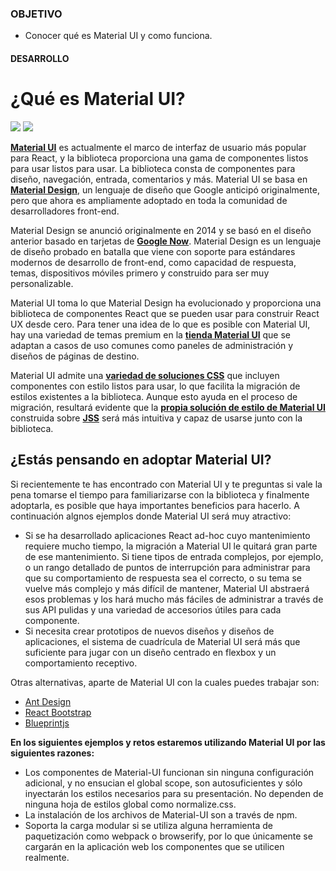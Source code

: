 ### OBJETIVO
- Conocer qué es Material UI y como funciona.

#### DESARROLLO

# ¿Qué es Material UI?

![](https://miro.medium.com/max/480/1*7LOWVelUHYS1iqeX34Whzg.png)
![](https://s3.amazonaws.com/creativetim_bucket/products/80/original/opt_mdp_react_thumbnail.jpg?1522160852)

[**Material UI**](https://material-ui.com/) es actualmente el marco de interfaz de usuario más popular para React, y la biblioteca proporciona una gama de componentes listos para usar listos para usar. La biblioteca consta de componentes para diseño, navegación, entrada, comentarios y más. Material UI se basa en [**Material Design**](https://material.io/design/), un lenguaje de diseño que Google anticipó originalmente, pero que ahora es ampliamente adoptado en toda la comunidad de desarrolladores front-end.

Material Design se anunció originalmente en 2014 y se basó en el diseño anterior basado en tarjetas de [**Google Now**](https://en.wikipedia.org/wiki/Google_Now). Material Design es un lenguaje de diseño probado en batalla que viene con soporte para estándares modernos de desarrollo de front-end, como capacidad de respuesta, temas, dispositivos móviles primero y construido para ser muy personalizable.

Material UI toma lo que Material Design ha evolucionado y proporciona una biblioteca de componentes React que se pueden usar para construir React UX desde cero. Para tener una idea de lo que es posible con Material UI, hay una variedad de temas premium en la [**tienda Material UI**](https://material-ui.com/store/) que se adaptan a casos de uso comunes como paneles de administración y diseños de páginas de destino.

Material UI admite una [**variedad de soluciones CSS**](https://material-ui.com/guides/interoperability/) que incluyen componentes con estilo listos para usar, lo que facilita la migración de estilos existentes a la biblioteca. Aunque esto ayuda en el proceso de migración, resultará evidente que la [**propia solución de estilo de Material UI**](https://material-ui.com/styles/basics/#why-use-material-uis-styling-solution) construida sobre [**JSS**](https://github.com/cssinjs/jss) será más intuitiva y capaz de usarse junto con la biblioteca.

## ¿Estás pensando en adoptar Material UI?

Si recientemente te has encontrado con Material UI y te preguntas si vale la pena tomarse el tiempo para familiarizarse con la biblioteca y finalmente adoptarla, es posible que haya importantes beneficios para hacerlo. A continuación algnos ejemplos donde Material UI será muy atractivo:

+ Si se ha desarrollado aplicaciones React ad-hoc cuyo mantenimiento requiere mucho tiempo, la migración a Material UI le quitará gran parte de ese mantenimiento. Si tiene tipos de entrada complejos, por ejemplo, o un rango detallado de puntos de interrupción para administrar para que su comportamiento de respuesta sea el correcto, o su tema se vuelve más complejo y más difícil de mantener, Material UI abstraerá esos problemas y los hará mucho más fáciles de administrar a través de sus API pulidas y una variedad de accesorios útiles para cada componente.
+ Si necesita crear prototipos de nuevos diseños y diseños de aplicaciones, el sistema de cuadrícula de Material UI será más que suficiente para jugar con un diseño centrado en flexbox y un comportamiento receptivo.

Otras alternativas, aparte de Material UI con la cuales puedes trabajar son:

+ [Ant Design](https://ant.design/)
+ [React Bootstrap](https://react-bootstrap.github.io/)
+ [Blueprintjs](https://blueprintjs.com/)

**En los siguientes ejemplos y retos estaremos utilizando Material UI por las siguientes razones:**

+ Los componentes de Material-UI funcionan sin ninguna configuración adicional, y no ensucian el global scope, son autosuficientes y sólo inyectarán los estilos necesarios para su presentación. No dependen de ninguna hoja de estilos global como normalize.css.
+ La instalación de los archivos de Material-UI son a través de npm.
+ Soporta la carga modular si se utiliza alguna herramienta de paquetización como webpack o browserify, por lo que únicamente se cargarán en la aplicación web los componentes que se utilicen realmente.
